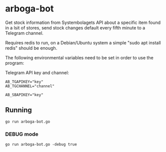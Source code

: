 # arboga-bot

Get stock information from Systembolagets API about a specific item found in a lsit of stores, send stock changes default every fifth minute to a Telegram channel.

Requires redis to run, on a Debian/Ubuntu system a simple "sudo apt install redis" should be enough.

The following environmental variables need to be set in order to use the program:

Telegram API key and channel:
```
AB_TGAPIKEY="key"
AB_TGCHANNEL="channel"

AB_SBAPIKEY="key"
```

## Running

```
go run arboga-bot.go
```

### DEBUG mode
```
go run arboga-bot.go -debug true
```